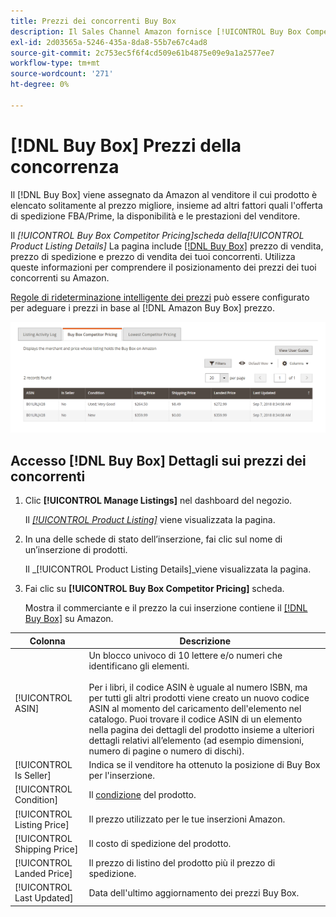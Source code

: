 ```yaml
---
title: Prezzi dei concorrenti Buy Box
description: Il Sales Channel Amazon fornisce [!UICONTROL Buy Box Competitor Pricing] per comprendere il posizionamento dei prezzi dei tuoi concorrenti su Amazon.
exl-id: 2d03565a-5246-435a-8da8-55b7e67c4ad8
source-git-commit: 2c753ec5f6f4cd509e61b4875e09e9a1a2577ee7
workflow-type: tm+mt
source-wordcount: '271'
ht-degree: 0%

---
```


# [!DNL Buy Box] Prezzi della concorrenza

Il [!DNL Buy Box] viene assegnato da Amazon al venditore il cui prodotto è elencato solitamente al prezzo migliore, insieme ad altri fattori quali l&#39;offerta di spedizione FBA/Prime, la disponibilità e le prestazioni del venditore.

Il _[!UICONTROL Buy Box Competitor Pricing]_scheda della_[!UICONTROL Product Listing Details]_ La pagina include [[!DNL Buy Box]](./buy-box-competitor-pricing.md) prezzo di vendita, prezzo di spedizione e prezzo di vendita dei tuoi concorrenti. Utilizza queste informazioni per comprendere il posizionamento dei prezzi dei tuoi concorrenti su Amazon.

[Regole di rideterminazione intelligente dei prezzi](./intelligent-repricing-rules.md) può essere configurato per adeguare i prezzi in base al [!DNL Amazon Buy Box] prezzo.

![Dettagli sui prezzi dei concorrenti Buy Box](assets/amazon-listing-details-buy-box.png)

## Accesso [!DNL Buy Box] Dettagli sui prezzi dei concorrenti

1. Clic **[!UICONTROL Manage Listings]** nel dashboard del negozio.

   Il [_[!UICONTROL Product Listing]_](./managing-product-listings.md) viene visualizzata la pagina.

1. In una delle schede di stato dell’inserzione, fai clic sul nome di un’inserzione di prodotti.

   Il _[!UICONTROL Product Listing Details]_viene visualizzata la pagina.

1. Fai clic su **[!UICONTROL Buy Box Competitor Pricing]** scheda.

   Mostra il commerciante e il prezzo la cui inserzione contiene il [[!DNL Buy Box]](./buy-box-competitor-pricing.md) su Amazon.

| Colonna | Descrizione |
|--- |--- |
| [!UICONTROL ASIN] | Un blocco univoco di 10 lettere e/o numeri che identificano gli elementi.<br><br>Per i libri, il codice ASIN è uguale al numero ISBN, ma per tutti gli altri prodotti viene creato un nuovo codice ASIN al momento del caricamento dell&#39;elemento nel catalogo. Puoi trovare il codice ASIN di un elemento nella pagina dei dettagli del prodotto insieme a ulteriori dettagli relativi all’elemento (ad esempio dimensioni, numero di pagine o numero di dischi). |
| [!UICONTROL Is Seller] | Indica se il venditore ha ottenuto la posizione di Buy Box per l&#39;inserzione. |
| [!UICONTROL Condition] | Il [condizione](./product-listing-condition.md) del prodotto. |
| [!UICONTROL Listing Price] | Il prezzo utilizzato per le tue inserzioni Amazon. |
| [!UICONTROL Shipping Price] | Il costo di spedizione del prodotto. |
| [!UICONTROL Landed Price] | Il prezzo di listino del prodotto più il prezzo di spedizione. |
| [!UICONTROL Last Updated] | Data dell&#39;ultimo aggiornamento dei prezzi Buy Box. |

